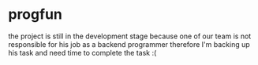 # progfun

the project is still in the development stage because one of our team is not responsible for his job as a backend programmer
therefore I'm backing up his task and need time to complete the task :(
